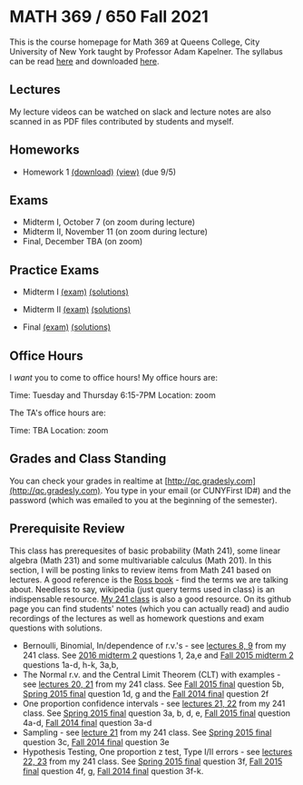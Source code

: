 # MATH 369 / 650 Fall 2021

This is the course homepage for Math 369 at Queens College, City University of New York taught by Professor Adam Kapelner. The syllabus can be read [here](https://github.com/kapelner/QC_Math_369_Fall_2021/blob/master/syllabus/syllabus.pdf) and downloaded [here](https://raw.githubusercontent.com/kapelner/QC_Math_369_Fall_2021/master/syllabus/syllabus.pdf).

## Lectures

My lecture videos can be watched on slack and lecture notes are also scanned in as PDF files contributed by students and myself.

<!-- 
* Lecture 23 (video on slack) [(Christian Guaraca)](https://github.com/kapelner/QC_Math_369_Fall_2021/blob/master/lectures/lec23guaraca.pdf) [(Prof)](https://github.com/kapelner/QC_Math_369_Fall_2021/blob/master/lectures/lec23kap.pdf)
* Lecture 22 (video on slack) [(Christian Guaraca)](https://github.com/kapelner/QC_Math_369_Fall_2021/blob/master/lectures/lec22guaraca.pdf) [(Prof)](https://github.com/kapelner/QC_Math_369_Fall_2021/blob/master/lectures/lec22kap.pdf)
* Lecture 21 (video on slack) [(Christella Nissanthan)](https://github.com/kapelner/QC_Math_369_Fall_2021/blob/master/lectures/lec21nissanthan.pdf) [(Prof)](https://github.com/kapelner/QC_Math_369_Fall_2021/blob/master/lectures/lec21kap.pdf) 
* Lecture 20 (video on slack) [(Michael Velez)](https://github.com/kapelner/QC_Math_369_Fall_2021/blob/master/lectures/lec20velez.pdf) [(Christella Nissanthan)](https://github.com/kapelner/QC_Math_369_Fall_2021/blob/master/lectures/lec20nissanthan.pdf) [(Prof)](https://github.com/kapelner/QC_Math_369_Fall_2021/blob/master/lectures/lec20kap.pdf)
* Lecture 19 (video on slack) [(Keenly Weerasinghe)](https://github.com/kapelner/QC_Math_369_Fall_2021/blob/master/lectures/lec19weerasinghe.pdf) [(Christella Nissanthan)](https://github.com/kapelner/QC_Math_369_Fall_2021/blob/master/lectures/lec19nissanthan.pdf) [(Michael Velez)](https://github.com/kapelner/QC_Math_369_Fall_2021/blob/master/lectures/lec19velez.pdf) [(Qiong Wu)](https://github.com/kapelner/QC_Math_369_Fall_2021/blob/master/lectures/lec19wu.pdf) [(Prof)](https://github.com/kapelner/QC_Math_369_Fall_2021/blob/master/lectures/lec19kap.pdf)
* Lecture 18 (video on slack) [(Keenly Weerasinghe)](https://github.com/kapelner/QC_Math_369_Fall_2021/blob/master/lectures/lec18weerasinghe.pdf) [(Rameasa Arna)](https://github.com/kapelner/QC_Math_369_Fall_2021/blob/master/lectures/lec18arna.pdf) [(Christella Nissanthan)](https://github.com/kapelner/QC_Math_369_Fall_2021/blob/master/lectures/lec18nissanthan.pdf) [(Prof)](https://github.com/kapelner/QC_Math_369_Fall_2021/blob/master/lectures/lec18kap.pdf)
* Lecture 17 (video on slack) [(Keenly Weerasinghe)](https://github.com/kapelner/QC_Math_369_Fall_2021/blob/master/lectures/lec17weerasinghe.pdf) [(Christella Nissanthan)](https://github.com/kapelner/QC_Math_369_Fall_2021/blob/master/lectures/lec17nissanthan.pdf) [(Prof)](https://github.com/kapelner/QC_Math_369_Fall_2021/blob/master/lectures/lec17kap.pdf)
* Lecture 16 (video on slack) [(Rameasa Arna)](https://github.com/kapelner/QC_Math_369_Fall_2021/blob/master/lectures/lec16arna.pdf) [(Keenly Weerasinghe)](https://github.com/kapelner/QC_Math_369_Fall_2021/blob/master/lectures/lec16weerasinghe.pdf) [(Christella Nissanthan)](https://github.com/kapelner/QC_Math_369_Fall_2021/blob/master/lectures/lec16nissanthan.pdf) [(Prof)](https://github.com/kapelner/QC_Math_369_Fall_2021/blob/master/lectures/lec16kap.pdf)
* Lecture 15 (video on slack) [(Keenly Weerasinghe)](https://github.com/kapelner/QC_Math_369_Fall_2021/blob/master/lectures/lec15weerasinghe.pdf) [(Christella Nissanthan)](https://github.com/kapelner/QC_Math_369_Fall_2021/blob/master/lectures/lec15nissanthan.pdf) [(Prof)](https://github.com/kapelner/QC_Math_369_Fall_2021/blob/master/lectures/lec15kap.pdf) [(link to study A)](https://d1wqtxts1xzle7.cloudfront.net/47466928/bf0223655120160723-25343-1d26ykd.pdf?1469330522=&response-content-disposition=inline%3B+filename%3DIs_local_excision_adequate_therapy_for_e.pdf&Expires=1603913961&Signature=aX0GyY5Azf~KnsXN7jcAI3kQ0-TlyYpNhJL-P5tNjpJ7w246b8ppYb656GPW06rCBGEHtBZScgmn-0A3Ps9BaHA3D9QNbcko~aHLfioW6poG1rGAowk-fNVJYwYV3dlxW7RUURWSdXavTyvpkzw6QSatU0ffb6l82kNEH04PC5wipL8VXMkLoiwdry0yTOXt48SMklrapaGo4UbdUfqdBAqwutydEekLxx2taNf4MDFkO48dBPYCUQy5~qZkUlVtbRolAHdHybR0OuCapceSicoVhA1nHTTWTYGrXCCPhDGDzoy40ykirZ2QryM6SLfwFLFWYenWmoc2v4KzqPMimg__&Key-Pair-Id=APKAJLOHF5GGSLRBV4ZA) [(link to study B)](https://www.jstor.org/stable/pdf/1000271.pdf?casa_token=aHz8Ir-HuNYAAAAA:H6zp1L4humbIad6ZONJeimD6z9GPhJn7ZzieuuAB1JrSNdn6ks9VseWLaGMq0UHI9W-b3ExVHpFf9iZajYkRSRWG2UfXreshh7sed3PiMdFj9NqXILta)
* Lecture 14 (video on slack) [(Christella Nissanthan)](https://github.com/kapelner/QC_Math_369_Fall_2021/blob/master/lectures/lec14nissanthan.pdf) [(Keenly Weerasinghe)](https://github.com/kapelner/QC_Math_369_Fall_2021/blob/master/lectures/lec14weerasinghe.pdf) [(Prof)](https://github.com/kapelner/QC_Math_369_Fall_2021/blob/master/lectures/lec14kap.pdf) 
* Lecture 13 (video on slack) [(Keenly Weerasinghe)](https://github.com/kapelner/QC_Math_369_Fall_2021/blob/master/lectures/lec13weerasinghe.pdf) [(Rameasa Arna)](https://github.com/kapelner/QC_Math_369_Fall_2021/blob/master/lectures/lec13arna.pdf) [(Christella Nissanthan)](https://github.com/kapelner/QC_Math_369_Fall_2021/blob/master/lectures/lec13nissanthan.pdf) [(Christian Fermin)](https://github.com/kapelner/QC_Math_369_Fall_2021/blob/master/lectures/lec13fermin.pdf) [(Prof)](https://github.com/kapelner/QC_Math_369_Fall_2021/blob/master/lectures/lec13kap.pdf)
* Lecture 12 (video on slack) [(Rameasa Arna)](https://github.com/kapelner/QC_Math_369_Fall_2021/blob/master/lectures/lec12arna.pdf) [(Keenly Weerasinghe)](https://github.com/kapelner/QC_Math_369_Fall_2021/blob/master/lectures/lec12weerasinghe.pdf) [(Qiong Wu)](https://github.com/kapelner/QC_Math_369_Fall_2021/blob/master/lectures/lec12wu.pdf) [(Christian Fermin)](https://github.com/kapelner/QC_Math_369_Fall_2021/blob/master/lectures/lec12fermin.pdf) [(Qiong Wu)](https://github.com/kapelner/QC_Math_369_Fall_2021/blob/master/lectures/lec13wu.pdf) [(Prof)](https://github.com/kapelner/QC_Math_369_Fall_2021/blob/master/lectures/lec12kap.pdf) [(Christella Nissanthan)](https://github.com/kapelner/QC_Math_369_Fall_2021/blob/master/lectures/lec12nissanthan.pdf) [(link to study)](https://www.onlinejacc.org/content/45/10/1723)
* Lecture 11 (video on slack) [(Victoria Lombardi)](https://github.com/kapelner/QC_Math_369_Fall_2021/blob/master/lectures/lec11lombardi.pdf) [(Rameasa Arna)](https://github.com/kapelner/QC_Math_369_Fall_2021/blob/master/lectures/lec11arna.pdf) [(Keenly Weerasinghe)](https://github.com/kapelner/QC_Math_369_Fall_2021/blob/master/lectures/lec11weerasinghe.pdf) [(Enoch Kim)](https://github.com/kapelner/QC_Math_369_Fall_2021/blob/master/lectures/lec11kim.pdf) [(Qiong Wu)](https://github.com/kapelner/QC_Math_369_Fall_2021/blob/master/lectures/lec11wu.pdf) [(Christella Nissanthan)](https://github.com/kapelner/QC_Math_369_Fall_2021/blob/master/lectures/lec11nissanthan.pdf) [(Prof)](https://github.com/kapelner/QC_Math_369_Fall_2021/blob/master/lectures/lec11kap.pdf)
* Lecture 10 (video on slack) [(Enoch Kim)](https://github.com/kapelner/QC_Math_369_Fall_2021/blob/master/lectures/lec10kim.pdf) [(Victoria Lombardi)](https://github.com/kapelner/QC_Math_369_Fall_2021/blob/master/lectures/lec10lombardi.pdf) [(Keenly Weerasinghe)](https://github.com/kapelner/QC_Math_369_Fall_2021/blob/master/lectures/lec10weerasinghe.pdf) [(Christella Nissanthan)](https://github.com/kapelner/QC_Math_369_Fall_2021/blob/master/lectures/lec10nissanthan.pdf) [(Qiong Wu)](https://github.com/kapelner/QC_Math_369_Fall_2021/blob/master/lectures/lec10wu.pdf) [(Prof)](https://github.com/kapelner/QC_Math_369_Fall_2021/blob/master/lectures/lec10kap.pdf)
* Lecture 9 (video on slack) [(Victoria Lombardi)](https://github.com/kapelner/QC_Math_369_Fall_2021/blob/master/lectures/lec09lombardi.pdf) [(Enoch Kim)](https://github.com/kapelner/QC_Math_369_Fall_2021/blob/master/lectures/lec09kim.pdf) [(Keenly Weerasinghe)](https://github.com/kapelner/QC_Math_369_Fall_2021/blob/master/lectures/lec09weerasinghe.pdf) [(Rameasa Arna)](https://github.com/kapelner/QC_Math_369_Fall_2021/blob/master/lectures/lec09arna.pdf) [(Andrew Claros)](https://github.com/kapelner/QC_Math_369_Fall_2021/blob/master/lectures/lec09claros.pdf) [(Qiong Wu)](https://github.com/kapelner/QC_Math_369_Fall_2021/blob/master/lectures/lec09wu.pdf) [(Christella Nissanthan)](https://github.com/kapelner/QC_Math_369_Fall_2021/blob/master/lectures/lec09nissanthan.pdf) [(Prof)](https://github.com/kapelner/QC_Math_369_Fall_2021/blob/master/lectures/lec09kap.pdf)
* Lecture 8 (video on slack) [(Enoch Kim)](https://github.com/kapelner/QC_Math_369_Fall_2021/blob/master/lectures/lec08kim.pdf) [(Victoria Lombardi)](https://github.com/kapelner/QC_Math_369_Fall_2021/blob/master/lectures/lec08lombardi.pdf) [(Rameasa Arna)](https://github.com/kapelner/QC_Math_369_Fall_2021/blob/master/lectures/lec08arna.pdf) [(Qiong Wu)](https://github.com/kapelner/QC_Math_369_Fall_2021/blob/master/lectures/lec08wu.pdf) [(Christella Nissanthan)](https://github.com/kapelner/QC_Math_369_Fall_2021/blob/master/lectures/lec08nissanthan.pdf) [(Prof)](https://github.com/kapelner/QC_Math_369_Fall_2021/blob/master/lectures/lec08kap.pdf)
* Lecture 7 (video on slack) [(Victoria Lombardi)](https://github.com/kapelner/QC_Math_369_Fall_2021/blob/master/lectures/lec07lombardi.pdf) [(Christella Nissanthan)](https://github.com/kapelner/QC_Math_369_Fall_2021/blob/master/lectures/lec07nissanthan.pdf) [(Qiong Wu)](https://github.com/kapelner/QC_Math_369_Fall_2021/blob/master/lectures/lec07wu.pdf) [(Enoch Kim)](https://github.com/kapelner/QC_Math_369_Fall_2021/blob/master/lectures/lec07kim.pdf) [(Prof)](https://github.com/kapelner/QC_Math_369_Fall_2021/blob/master/lectures/lec07kap.pdf)
* Lecture 6 (video on slack) [(Christella Nissanthan)](https://github.com/kapelner/QC_Math_369_Fall_2021/blob/master/lectures/lec06nissanthan.pdf) [(Victoria Lombardi)](https://github.com/kapelner/QC_Math_369_Fall_2021/blob/master/lectures/lec06lombardi.pdf) [(Qiong Wu)](https://github.com/kapelner/QC_Math_369_Fall_2021/blob/master/lectures/lec06wu.pdf) [(Enoch Kim)](https://github.com/kapelner/QC_Math_369_Fall_2021/blob/master/lectures/lec06kim.pdf) [(Rameasa Arna)](https://github.com/kapelner/QC_Math_369_Fall_2021/blob/master/lectures/lec06arna.pdf) [(Prof)](https://github.com/kapelner/QC_Math_369_Fall_2021/blob/master/lectures/lec06kap.pdf)
* Lecture 5 (video on slack) [(Victoria Lombardi)](https://github.com/kapelner/QC_Math_369_Fall_2021/blob/master/lectures/lec05lombardi.pdf) [(Enoch Kim)](https://github.com/kapelner/QC_Math_369_Fall_2021/blob/master/lectures/lec05kim.pdf) [(Rameasa Arna)](https://github.com/kapelner/QC_Math_369_Fall_2021/blob/master/lectures/lec05arna.pdf) [(Qiong Wu)](https://github.com/kapelner/QC_Math_369_Fall_2021/blob/master/lectures/lec05wu.pdf) [(Christella Nissanthan)](https://github.com/kapelner/QC_Math_369_Fall_2021/blob/master/lectures/lec05nissanthan.pdf) [(Prof)](https://github.com/kapelner/QC_Math_369_Fall_2021/blob/master/lectures/lec05kap.pdf)
* Lecture 4 (video on slack) [(Victoria Lombardi)](https://github.com/kapelner/QC_Math_369_Fall_2021/blob/master/lectures/lec04lombardi.pdf) [(Enoch Kim)](https://github.com/kapelner/QC_Math_369_Fall_2021/blob/master/lectures/lec04kim.pdf) [(Qiong Wu)](https://github.com/kapelner/QC_Math_369_Fall_2021/blob/master/lectures/lec04wu.pdf) [(Rameasa Arna)](https://github.com/kapelner/QC_Math_369_Fall_2021/blob/master/lectures/lec04arna.pdf) [(Ben Nguyen)](https://github.com/kapelner/QC_Math_369_Fall_2021/blob/master/lectures/lec04nguyen.pdf) [(Christella Nissanthan)](https://github.com/kapelner/QC_Math_369_Fall_2021/blob/master/lectures/lec04nissanthan.pdf) [(Prof)](https://github.com/kapelner/QC_Math_369_Fall_2021/blob/master/lectures/lec04kap.pdf)
* Lecture 3 (video on slack) [(Antoinette Hemlall)](https://github.com/kapelner/QC_Math_369_Fall_2021/blob/master/lectures/lec03hemlall.pdf) [(Christella Nissanthan)](https://github.com/kapelner/QC_Math_369_Fall_2021/blob/master/lectures/lec03nissanthan.pdf) [(Qiong Wu)](https://github.com/kapelner/QC_Math_369_Fall_2021/blob/master/lectures/lec03wu.pdf) [(Enoch Kim)](https://github.com/kapelner/QC_Math_369_Fall_2021/blob/master/lectures/lec03kim.pdf) [(Qin Chen)](https://github.com/kapelner/QC_Math_369_Fall_2021/blob/master/lectures/lec03chen.pdf) [(Ben Nguyen)](https://github.com/kapelner/QC_Math_369_Fall_2021/blob/master/lectures/lec03nguyen.pdf) [(Victoria Lombardi)](https://github.com/kapelner/QC_Math_369_Fall_2021/blob/master/lectures/lec03lombardi.pdf) [(Prof)](https://github.com/kapelner/QC_Math_369_Fall_2021/blob/master/lectures/lec03kap.pdf)
* Lecture 2 (video on slack) [(Ben Nguyen)](https://github.com/kapelner/QC_Math_369_Fall_2021/blob/master/lectures/lec02nguyen.pdf) [(Antoinette Hemlall)](https://github.com/kapelner/QC_Math_369_Fall_2021/blob/master/lectures/lec02hemlall.pdf) [(Christella Nissanthan)](https://github.com/kapelner/QC_Math_369_Fall_2021/blob/master/lectures/lec02nissanthan.pdf) [(Qiong Wu)](https://github.com/kapelner/QC_Math_369_Fall_2021/blob/master/lectures/lec02wu.pdf) [(Enoch Kim)](https://github.com/kapelner/QC_Math_369_Fall_2021/blob/master/lectures/lec02kim.pdf) [(Qin Chen)](https://github.com/kapelner/QC_Math_369_Fall_2021/blob/master/lectures/lec02chen.pdf) [(Victoria Lombardi)](https://github.com/kapelner/QC_Math_369_Fall_2021/blob/master/lectures/lec02lombardi.pdf) [(Prof)](https://github.com/kapelner/QC_Math_369_Fall_2021/blob/master/lectures/lec02kap.pdf)
* Lecture 1 (video on slack) [(Ben Nguyen)](https://github.com/kapelner/QC_Math_369_Fall_2021/blob/master/lectures/lec01nguyen.pdf) [(Victoria Lombardi)](https://github.com/kapelner/QC_Math_369_Fall_2021/blob/master/lectures/lec01lombardi.pdf) [(Antoinette Hemlall)](https://github.com/kapelner/QC_Math_369_Fall_2021/blob/master/lectures/lec01hemlall.pdf) [(Christella Nissanthan)](https://github.com/kapelner/QC_Math_369_Fall_2021/blob/master/lectures/lec01nissanthan.pdf) [(Enoch Kim)](https://github.com/kapelner/QC_Math_369_Fall_2021/blob/master/lectures/lec01kim.pdf) [(Christian Guaraca)](https://github.com/kapelner/QC_Math_369_Fall_2021/blob/master/lectures/lec01guaraca.pdf) [(Andrew Claros)](https://github.com/kapelner/QC_Math_369_Fall_2021/blob/master/lectures/lec01claros.pdf) [(Qin Chen)](https://github.com/kapelner/QC_Math_369_Fall_2021/blob/master/lectures/lec01chen.pdf) [(Prof)](https://github.com/kapelner/QC_Math_369_Fall_2021/blob/master/lectures/lec01kap.pdf)
-->


## Homeworks

<!--
* Homework 9 [(download)](https://github.com/kapelner/QC_Math_369_Fall_2021/blob/master/homeworks/hw09/hw09.pdf?raw=true) [(view)](https://github.com/kapelner/QC_Math_369_Fall_2021/blob/master/homeworks/hw09/hw09.pdf) (due 12/12)
* Homework 8 [(download)](https://github.com/kapelner/QC_Math_369_Fall_2021/blob/master/homeworks/hw08/hw08.pdf?raw=true) [(view)](https://github.com/kapelner/QC_Math_369_Fall_2021/blob/master/homeworks/hw08/hw08.pdf) (due 12/2)
* Homework 7 [(download)](https://github.com/kapelner/QC_Math_369_Fall_2021/blob/master/homeworks/hw07/hw07.pdf?raw=true) [(view)](https://github.com/kapelner/QC_Math_369_Fall_2021/blob/master/homeworks/hw07/hw07.pdf) (due 12/13)
* Homework 6 [(download)](https://github.com/kapelner/QC_Math_369_Fall_2021/blob/master/homeworks/hw06/hw06.pdf?raw=true) [(view)](https://github.com/kapelner/QC_Math_369_Fall_2021/blob/master/homeworks/hw06/hw06.pdf) (due 12/1)
* Homework 5 [(download)](https://github.com/kapelner/QC_Math_369_Fall_2021/blob/master/homeworks/hw05/hw05.pdf?raw=true) [(view)](https://github.com/kapelner/QC_Math_369_Fall_2021/blob/master/homeworks/hw05/hw05.pdf) (due 11/9)
* Homework 4 [(download)](https://github.com/kapelner/QC_Math_369_Fall_2021/blob/master/homeworks/hw04/hw04.pdf?raw=true) [(view)](https://github.com/kapelner/QC_Math_369_Fall_2021/blob/master/homeworks/hw04/hw04.pdf) (due 10/24)
* Homework 3 [(download)](https://github.com/kapelner/QC_Math_369_Fall_2021/blob/master/homeworks/hw03/hw03.pdf?raw=true) [(view)](https://github.com/kapelner/QC_Math_369_Fall_2021/blob/master/homeworks/hw03/hw03.pdf) (due 10/5)
* Homework 2 [(download)](https://github.com/kapelner/QC_Math_369_Fall_2021/blob/master/homeworks/hw02/hw02.pdf?raw=true) [(view)](https://github.com/kapelner/QC_Math_369_Fall_2021/blob/master/homeworks/hw02/hw02.pdf) (due 9/22)-->
* Homework 1 [(download)](https://github.com/kapelner/QC_Math_369_Fall_2021/blob/master/homeworks/hw01/hw01.pdf?raw=true) [(view)](https://github.com/kapelner/QC_Math_369_Fall_2021/blob/master/homeworks/hw01/hw01.pdf) (due 9/5)


## Exams

* Midterm I, October 7 (on zoom during lecture) 
* Midterm II, November 11 (on zoom during lecture) 
* Final, December TBA (on zoom) 


## Practice Exams

* Midterm I [(exam)](https://github.com/kapelner/QC_Math_369_Fall_2020/blob/master/exams/midterm1/midterm1.pdf) [(solutions)](https://github.com/kapelner/QC_Math_369_Fall_2020/blob/master/exams/midterm1/midterm1_solutions.pdf)

* Midterm II [(exam)](https://github.com/kapelner/QC_Math_369_Fall_2020/blob/master/exams/midterm2/midterm2.pdf) [(solutions)](https://github.com/kapelner/QC_Math_369_Fall_2020/blob/master/exams/midterm2/midterm2_solutions.pdf)

* Final [(exam)](https://github.com/kapelner/QC_Math_369_Fall_2020/blob/master/exams/final/final.pdf) [(solutions)](https://github.com/kapelner/QC_Math_369_Fall_2020/blob/master/exams/final/final_solutions.pdf)

## Office Hours

I *want* you to come to office hours! My office hours are:

Time: Tuesday and Thursday 6:15-7PM
Location: zoom

The TA's office hours are:

Time: TBA
Location: zoom

## Grades and Class Standing

You can check your grades in realtime at [http://qc.gradesly.com](http://qc.gradesly.com). You type in your email (or CUNYFirst ID#) and the password (which was emailed to you at the beginning of the semester).


## Prerequisite Review

This class has prerequesites of basic probability (Math 241), some linear algebra (Math 231) and some multivariable calculus (Math 201). In this section, I will be posting links to review items from Math 241 based on lectures. A good reference is the [Ross book](https://www.amazon.com/First-Course-Probability-6th/dp/0130338516/ref=sr_1_6?ie=UTF8&qid=1504062810&sr=8-6&keywords=probability+ross) - find the terms we are talking about. Needless to say, wikipedia (just query terms used in class) is an indispensable resource. [My 241 class](https://github.com/kapelner/QC_Math_241_Fall_2016) is also a good resource. On its github page you can find students' notes (which you can actually read) and audio recordings of the lectures as well as homework questions and exam questions with solutions.

* Bernoulli, Binomial, In/dependence of r.v.'s - see [lectures 8, 9](https://github.com/kapelner/QC_Math_241_Fall_2016) from my 241 class. See [2016 midterm 2](https://github.com/kapelner/QC_Math_241_Fall_2016/blob/master/exams/midterm2/midterm2_solutions.pdf) questions 1, 2a,e and [Fall 2015 midterm 2](https://github.com/kapelner/QC_Math_241_Fall_2015/blob/master/exams/midterm2/midterm2_solutions.pdf) questions 1a-d, h-k, 3a,b, 
* The Normal r.v. and the Central Limit Theorem (CLT) with examples - see [lectures 20, 21](https://github.com/kapelner/QC_Math_241_Fall_2016) from my 241 class. See [Fall 2015 final](https://github.com/kapelner/QC_Math_241_Fall_2015/blob/master/exams/midterm2/midterm2_solutions.pdf) question 5b, [Spring 2015 final](https://github.com/kapelner/QC_Math_241_Spring_2015/blob/master/exams/final/final_solutions.pdf) question 1d, g and the [Fall 2014 final](https://github.com/kapelner/QC_Math_241_Fall_2014_15/blob/master/exams/final/final_solutions.pdf) question 2f
* One proportion confidence intervals - see [lectures 21, 22](https://github.com/kapelner/QC_Math_241_Fall_2016) from my 241 class. See [Spring 2015 final](https://github.com/kapelner/QC_Math_241_Spring_2015/blob/master/exams/final/final_solutions.pdf) question 3a, b, d, e, [Fall 2015 final](https://github.com/kapelner/QC_Math_241_Fall_2015/blob/master/exams/midterm2/midterm2_solutions.pdf) question 4a-d, [Fall 2014 final](https://github.com/kapelner/QC_Math_241_Fall_2014_15/blob/master/exams/final/final_solutions.pdf) question 3a-d
* Sampling - see [lecture 21](https://github.com/kapelner/QC_Math_241_Fall_2016) from my 241 class. See [Spring 2015 final](https://github.com/kapelner/QC_Math_241_Spring_2015/blob/master/exams/final/final_solutions.pdf) question 3c, [Fall 2014 final](https://github.com/kapelner/QC_Math_241_Fall_2014_15/blob/master/exams/final/final_solutions.pdf) question 3e
* Hypothesis Testing, One proportion z test, Type I/II errors - see [lectures 22, 23](https://github.com/kapelner/QC_Math_241_Fall_2016) from my 241 class. See [Spring 2015 final](https://github.com/kapelner/QC_Math_241_Spring_2015/blob/master/exams/final/final_solutions.pdf) question 3f, [Fall 2015 final](https://github.com/kapelner/QC_Math_241_Fall_2015/blob/master/exams/midterm2/midterm2_solutions.pdf) question 4f, g, [Fall 2014 final](https://github.com/kapelner/QC_Math_241_Fall_2014_15/blob/master/exams/final/final_solutions.pdf) question 3f-k.